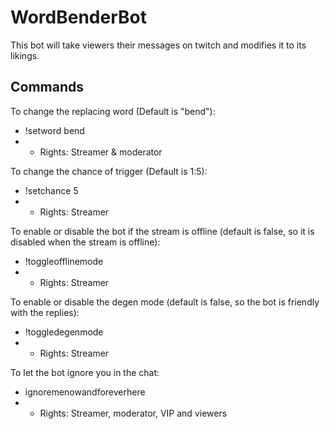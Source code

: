 # WordBenderBot
This bot will take viewers their messages on twitch and modifies it to its likings.

## Commands

To change the replacing word (Default is "bend"):
 - !setword bend
 - - Rights: Streamer & moderator

To change the chance of trigger (Default is 1:5):
 - !setchance 5
 - - Rights: Streamer

To enable or disable the bot if the stream is offline (default is false, so it is disabled when the stream is offline):
 - !toggleofflinemode
 - - Rights: Streamer

To enable or disable the degen mode (default is false, so the bot is friendly with the replies):
 - !toggledegenmode
 - - Rights: Streamer

 To let the bot ignore you in the chat:
 - ignoremenowandforeverhere
 - - Rights: Streamer, moderator, VIP and viewers

